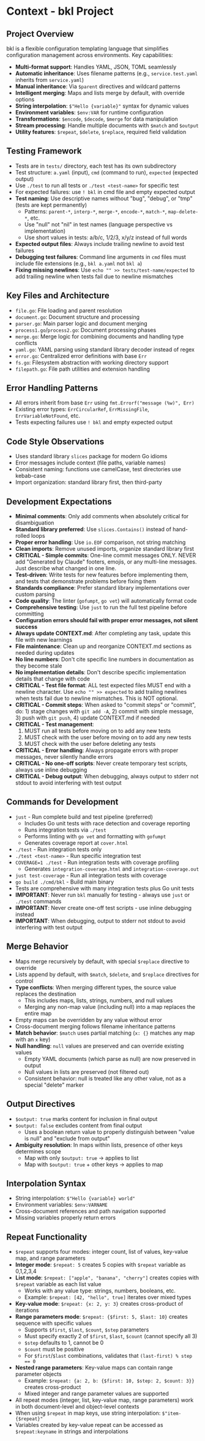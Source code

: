 # Context - bkl Project

## Project Overview
bkl is a flexible configuration templating language that simplifies configuration management across environments. Key capabilities:
- **Multi-format support**: Handles YAML, JSON, TOML seamlessly
- **Automatic inheritance**: Uses filename patterns (e.g., `service.test.yaml` inherits from `service.yaml`)
- **Manual inheritance**: Via `$parent` directives and wildcard patterns
- **Intelligent merging**: Maps and lists merge by default, with override options
- **String interpolation**: `$"Hello {variable}"` syntax for dynamic values
- **Environment variables**: `$env:VAR` for runtime configuration
- **Transformations**: `$encode`, `$decode`, `$merge` for data manipulation
- **Stream processing**: Handle multiple documents with `$match` and `$output`
- **Utility features**: `$repeat`, `$delete`, `$replace`, required field validation

## Testing Framework
- Tests are in `tests/` directory, each test has its own subdirectory
- Test structure: `a.yaml` (input), `cmd` (command to run), `expected` (expected output)
- Use `./test` to run all tests or `./test <test-name>` for specific test
- For expected failures: use `! bkl` in cmd file and empty expected output
- **Test naming**: Use descriptive names without "bug", "debug", or "tmp" (tests are kept permanently)
  - Patterns: `parent-*`, `interp-*`, `merge-*`, `encode-*`, `match-*`, `map-delete-*`, etc.
  - Use "null" not "nil" in test names (language perspective vs implementation)
  - Use short values in tests: a/b/c, 1/2/3, x/y/z instead of full words
- **Expected output files**: Always include trailing newline to avoid test failures
- **Debugging test failures**: Command line arguments in `cmd` files must include file extensions (e.g., `bkl a.yaml` not `bkl a`)
- **Fixing missing newlines**: Use `echo "" >> tests/test-name/expected` to add trailing newline when tests fail due to newline mismatches

## Key Files and Architecture
- `file.go`: File loading and parent resolution
- `document.go`: Document structure and processing
- `parser.go`: Main parser logic and document merging
- `process1.go`/`process2.go`: Document processing phases
- `merge.go`: Merge logic for combining documents and handling type conflicts
- `yaml.go`: YAML parsing using standard library decoder instead of regex
- `error.go`: Centralized error definitions with base `Err`
- `fs.go`: Filesystem abstraction with working directory support
- `filepath.go`: File path utilities and extension handling

## Error Handling Patterns
- All errors inherit from base `Err` using `fmt.Errorf("message (%w)", Err)`
- Existing error types: `ErrCircularRef`, `ErrMissingFile`, `ErrVariableNotFound`, etc.
- Tests expecting failures use `! bkl` and empty expected output

## Code Style Observations
- Uses standard library `slices` package for modern Go idioms
- Error messages include context (file paths, variable names)
- Consistent naming: functions use camelCase, test directories use kebab-case
- Import organization: standard library first, then third-party

## Development Expectations
- **Minimal comments**: Only add comments when absolutely critical for disambiguation
- **Standard library preferred**: Use `slices.Contains()` instead of hand-rolled loops
- **Proper error handling**: Use `io.EOF` comparison, not string matching
- **Clean imports**: Remove unused imports, organize standard library first
- **CRITICAL - Simple commits**: One-line commit messages ONLY. NEVER add "Generated by Claude" footers, emojis, or any multi-line messages. Just describe what changed in one line.
- **Test-driven**: Write tests for new features before implementing them, and tests that demonstrate problems before fixing them
- **Standards compliance**: Prefer standard library implementations over custom parsing
- **Code quality**: The linter (`gofumpt`, `go vet`) will automatically format code
- **Comprehensive testing**: Use `just` to run the full test pipeline before committing
- **Configuration errors should fail with proper error messages, not silent success**
- **Always update CONTEXT.md**: After completing any task, update this file with new learnings
- **File maintenance**: Clean up and reorganize CONTEXT.md sections as needed during updates
- **No line numbers**: Don't cite specific line numbers in documentation as they become stale
- **No implementation details**: Don't describe specific implementation details that change with code
- **CRITICAL - Test file format**: ALL test expected files MUST end with a newline character. Use `echo "" >> expected` to add trailing newlines when tests fail due to newline mismatches. This is NOT optional.
- **CRITICAL - Commit steps**: When asked to "commit steps" or "commit", do: 1) stage changes with `git add -A`, 2) commit with simple message, 3) push with `git push`, 4) update CONTEXT.md if needed
- **CRITICAL - Test management**: 
  1) MUST run all tests before moving on to add any new tests
  2) MUST check with the user before moving on to add any new tests
  3) MUST check with the user before deleting any tests
- **CRITICAL - Error handling**: Always propagate errors with proper messages, never silently handle errors
- **CRITICAL - No one-off scripts**: Never create temporary test scripts, always use inline debugging
- **CRITICAL - Debug output**: When debugging, always output to stderr not stdout to avoid interfering with test output

## Commands for Development
- `just` - Run complete build and test pipeline (preferred)
  - Includes Go unit tests with race detection and coverage reporting
  - Runs integration tests via `./test`
  - Performs linting with `go vet` and formatting with `gofumpt`
  - Generates coverage report at `cover.html`
- `./test` - Run integration tests only
- `./test <test-name>` - Run specific integration test
- `COVERAGE=1 ./test` - Run integration tests with coverage profiling
  - Generates `integration-coverage.html` and `integration-coverage.out`
- `just test-coverage` - Run all integration tests with coverage
- `go build ./cmd/bkl` - Build main binary
- Tests are comprehensive with many integration tests plus Go unit tests
- **IMPORTANT**: Never run `bkl` manually for testing - always use `just` or `./test` commands
- **IMPORTANT**: Never create one-off test scripts - use inline debugging instead
- **IMPORTANT**: When debugging, output to stderr not stdout to avoid interfering with test output

## Merge Behavior
- Maps merge recursively by default, with special `$replace` directive to override
- Lists append by default, with `$match`, `$delete`, and `$replace` directives for control
- **Type conflicts**: When merging different types, the source value replaces the destination
  - This includes maps, lists, strings, numbers, and null values
  - Merging any non-map value (including null) into a map replaces the entire map
- Empty maps can be overridden by any value without error
- Cross-document merging follows filename inheritance patterns
- **Match behavior**: `$match` uses partial matching (`x: {}` matches any map with an `x` key)
- **Null handling**: `null` values are preserved and can override existing values
  - Empty YAML documents (which parse as null) are now preserved in output
  - Null values in lists are preserved (not filtered out)
  - Consistent behavior: null is treated like any other value, not as a special "delete" marker

## Output Directives
- `$output: true` marks content for inclusion in final output
- `$output: false` excludes content from final output
  - Uses a boolean return value to properly distinguish between "value is null" and "exclude from output"
- **Ambiguity resolution**: In maps within lists, presence of other keys determines scope
  - Map with only `$output: true` → applies to list
  - Map with `$output: true` + other keys → applies to map

## Interpolation Syntax
- String interpolation: `$"Hello {variable} world"`
- Environment variables: `$env:VARNAME` 
- Cross-document references and path navigation supported
- Missing variables properly return errors

## Repeat Functionality
- `$repeat` supports four modes: integer count, list of values, key-value map, and range parameters
- **Integer mode**: `$repeat: 5` creates 5 copies with `$repeat` variable as 0,1,2,3,4
- **List mode**: `$repeat: ["apple", "banana", "cherry"]` creates copies with `$repeat` variable as each list value
  - Works with any value type: strings, numbers, booleans, etc.
  - Example: `$repeat: [42, "hello", true]` iterates over mixed types
- **Key-value mode**: `$repeat: {x: 2, y: 3}` creates cross-product of iterations
- **Range parameters mode**: `$repeat: {$first: 5, $last: 10}` creates sequence with specific values
  - Supports `$first`, `$last`, `$count`, `$step` parameters
  - Must specify exactly 2 of `$first`, `$last`, `$count` (cannot specify all 3)
  - `$step` defaults to 1, cannot be 0
  - `$count` must be positive
  - For `$first`/`$last` combinations, validates that `(last-first) % step == 0`
- **Nested range parameters**: Key-value maps can contain range parameter objects
  - Example: `$repeat: {a: 2, b: {$first: 10, $step: 2, $count: 3}}` creates cross-product
  - Mixed integer and range parameter values are supported
- All repeat modes (integer, list, key-value map, range parameters) work in both document-level and object-level contexts
- When using `$repeat` in map keys, use string interpolation: `$"item-{$repeat}"`
- Variables created by key-value repeat can be accessed as `$repeat:keyname` in strings and interpolations